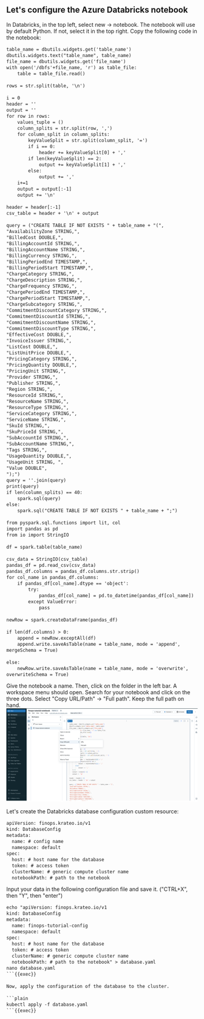 ## Let's configure the Azure Databricks notebook

In Databricks, in the top left, select new -> notebook. The notebook will use by default Python. If not, select it in the top right.
Copy the following code in the notebook: 

```
table_name = dbutils.widgets.get('table_name')
dbutils.widgets.text("table_name", table_name)
file_name = dbutils.widgets.get('file_name')
with open('/dbfs'+file_name, 'r') as table_file:
    table = table_file.read()

rows = str.split(table, '\n')

i = 0
header = ''
output = ''
for row in rows:
    values_tuple = ()
    column_splits = str.split(row, ',')
    for column_split in column_splits:
        keyValueSplit = str.split(column_split, '=')
        if i == 0:
            header += keyValueSplit[0] + ','
        if len(keyValueSplit) == 2:
            output += keyValueSplit[1] + ','
        else:
            output += ','
    i+=1
    output = output[:-1]
    output += '\n'

header = header[:-1]
csv_table = header + '\n' + output

query = ("CREATE TABLE IF NOT EXISTS " + table_name + "(",
"AvailabilityZone STRING,",
"BilledCost DOUBLE,",
"BillingAccountId STRING,",
"BillingAccountName STRING,",
"BillingCurrency STRING,",
"BillingPeriodEnd TIMESTAMP,",
"BillingPeriodStart TIMESTAMP,",
"ChargeCategory STRING,",
"ChargeDescription STRING,",
"ChargeFrequency STRING,",
"ChargePeriodEnd TIMESTAMP,",
"ChargePeriodStart TIMESTAMP,",
"ChargeSubcategory STRING,",
"CommitmentDiscountCategory STRING,",
"CommitmentDiscountId STRING,",
"CommitmentDiscountName STRING,",
"CommitmentDiscountType STRING,",
"EffectiveCost DOUBLE,",
"InvoiceIssuer STRING,",
"ListCost DOUBLE,",
"ListUnitPrice DOUBLE,",
"PricingCategory STRING,",
"PricingQuantity DOUBLE,",
"PricingUnit STRING,",
"Provider STRING,",
"Publisher STRING,",
"Region STRING,",
"ResourceId STRING,",
"ResourceName STRING,",
"ResourceType STRING,",
"ServiceCategory STRING,",
"ServiceName STRING,",
"SkuId STRING,",
"SkuPriceId STRING,",
"SubAccountId STRING,",
"SubAccountName STRING,",
"Tags STRING,",
"UsageQuantity DOUBLE,",
"UsageUnit STRING, ",
"Value DOUBLE",
");")
query = ''.join(query)
print(query)
if len(column_splits) == 40:
    spark.sql(query)
else:
    spark.sql("CREATE TABLE IF NOT EXISTS " + table_name + ";")

from pyspark.sql.functions import lit, col
import pandas as pd
from io import StringIO

df = spark.table(table_name)

csv_data = StringIO(csv_table)
pandas_df = pd.read_csv(csv_data)
pandas_df.columns = pandas_df.columns.str.strip()
for col_name in pandas_df.columns:
    if pandas_df[col_name].dtype == 'object':
        try:
            pandas_df[col_name] = pd.to_datetime(pandas_df[col_name])
        except ValueError:
            pass

newRow = spark.createDataFrame(pandas_df)

if len(df.columns) > 0:
    append = newRow.exceptAll(df)
    append.write.saveAsTable(name = table_name, mode = 'append', mergeSchema = True)

else:
    newRow.write.saveAsTable(name = table_name, mode = 'overwrite', overwriteSchema = True)
```

Give the notebook a name. Then, click on the folder in the left bar. A workspace menu should open. Search for your notebook and click on the three dots. Select "Copy URL/Path" -> "Full path". Keep the full path on hand.
![databricks-notebook-fullpath](./databricks-notebook-fullpath.png)


Let's create the Databricks database configuration custom resource:
```
apiVersion: finops.krateo.io/v1
kind: DatabaseConfig
metadata:
  name: # config name
  namespace: default
spec:
  host: # host name for the database
  token: # access token
  clusterName: # generic compute cluster name
  notebookPath: # path to the notebook 
```

Input your data in the following configuration file and save it. ("CTRL+X", then "Y", then "enter")

```plain
echo "apiVersion: finops.krateo.io/v1
kind: DatabaseConfig
metadata:
  name: finops-tutorial-config
  namespace: default
spec:
  host: # host name for the database
  token: # access token
  clusterName: # generic compute cluster name
  notebookPath: # path to the notebook" > database.yaml
nano database.yaml
```{{exec}}

Now, apply the configuration of the database to the cluster.

```plain
kubectl apply -f database.yaml
```{{exec}}
